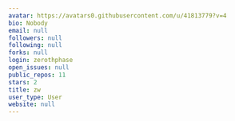 ```yaml
---
avatar: https://avatars0.githubusercontent.com/u/41813779?v=4
bio: Nobody
email: null
followers: null
following: null
forks: null
login: zerothphase
open_issues: null
public_repos: 11
stars: 2
title: zw
user_type: User
website: null
---
```

